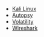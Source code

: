 * [Kali Linux](https://www.kali.org/get-kali/#kali-virtual-machines)
* [Autopsy](https://www.shadowinfosec.io/2018/06/installing-autopsy-460-on-linux.html)
* [Volatility](https://github.com/volatilityfoundation/volatility3/releases)
* [Wireshark](https://www.wireshark.org/download.html)
